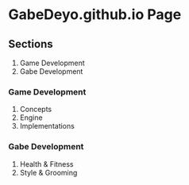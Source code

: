 # GabeDeyo.github.io Page

## Sections
1. Game Development
2. Gabe Development

### Game Development
1. Concepts
2. Engine
3. Implementations

### Gabe Development
1. Health & Fitness
2. Style & Grooming
